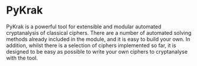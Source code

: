 # PyKrak

PyKrak is a powerful tool for extensible and modular automated cryptanalysis of classical ciphers. There are a number of automated
solving methods already included in the module, and it is easy to build your own. In addition, whilst there is a selection of ciphers
implemented so far, it is designed to be easy as possible to write your own ciphers to cryptanalyse with the tool.
